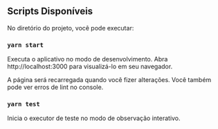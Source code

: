 ## Scripts Disponíveis

No diretório do projeto, você pode executar:

### `yarn start`

Executa o aplicativo no modo de desenvolvimento.
Abra http://localhost:3000 para visualizá-lo em seu navegador.

A página será recarregada quando você fizer alterações.
Você também pode ver erros de lint no console.

### `yarn test`

Inicia o executor de teste no modo de observação interativo.
